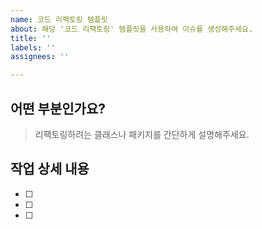 ```yaml
---
name: 코드 리팩토링 템플릿
about: 해당 '코드 리팩토링' 템플릿을 사용하여 이슈를 생성해주세요.
title: ''
labels: ''
assignees: ''

---
```


## 어떤 부분인가요?
> 리팩토링하려는 클래스나 패키지를 간단하게 설명해주세요.

## 작업 상세 내용
- [ ] 
- [ ]
- [ ]
